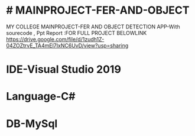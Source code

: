 # # MAINPROJECT-FER-AND-OBJECT
MY COLLEGE MAINPROJECT-FER AND OBJECT DETECTION APP-With sourecode , Ppt Report :FOR FULL PROJECT BELOWLINK
https://drive.google.com/file/d/1zudh1Z-04ZOZtrvE_TA4mEl7IxNC6UvD/view?usp=sharing

# IDE-Visual Studio 2019
# Language-C#
# DB-MySql
